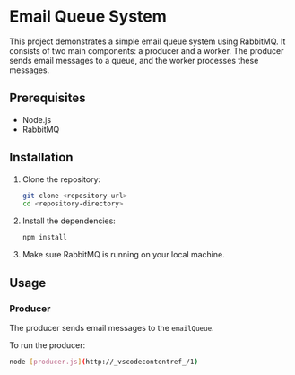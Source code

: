 # Email Queue System

This project demonstrates a simple email queue system using RabbitMQ. It consists of two main components: a producer and a worker. The producer sends email messages to a queue, and the worker processes these messages.

## Prerequisites

- Node.js
- RabbitMQ

## Installation

1. Clone the repository:
    ```sh
    git clone <repository-url>
    cd <repository-directory>
    ```

2. Install the dependencies:
    ```sh
    npm install
    ```

3. Make sure RabbitMQ is running on your local machine.

## Usage

### Producer

The producer sends email messages to the `emailQueue`.

To run the producer:
```sh
node [producer.js](http://_vscodecontentref_/1)
